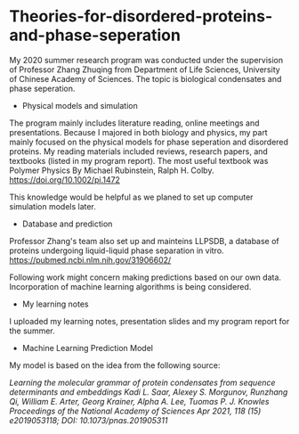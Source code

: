 # Theories-for-disordered-proteins-and-phase-seperation
My 2020 summer research program was conducted under the supervision of Professor Zhang Zhuqing from Department of Life Sciences, University of Chinese Academy of Sciences. The topic is biological condensates and phase seperation.

* Physical models and simulation

The program mainly includes literature reading, online meetings and presentations. Because I majored in both biology and physics, my part mainly focused on the physical models for phase seperation and disordered proteins. My reading materials included reviews, research papers, and textbooks (listed in my program report).
The most useful textbook was Polymer Physics By Michael Rubinstein, Ralph H. Colby. 
  https://doi.org/10.1002/pi.1472
  
This knowledge would be helpful as we planed to set up computer simulation models later.

* Database and prediction

Professor Zhang's team also set up and mainteins LLPSDB, a database of proteins undergoing liquid-liquid phase separation in vitro.
  https://pubmed.ncbi.nlm.nih.gov/31906602/
  
Following work might concern making predictions based on our own data. Incorporation of machine learning algorithms is being considered.

* My learning notes

I uploaded my learning notes, presentation slides and my program report for the summer.

* Machine Learning Prediction Model

My model is based on the idea from the following source: 

*Learning the molecular grammar of protein condensates from sequence determinants and embeddings
Kadi L. Saar, Alexey S. Morgunov, Runzhang Qi, William E. Arter, Georg Krainer, Alpha A. Lee, Tuomas P. J. Knowles
Proceedings of the National Academy of Sciences Apr 2021, 118 (15) e2019053118; DOI: 10.1073/pnas.201905311*
